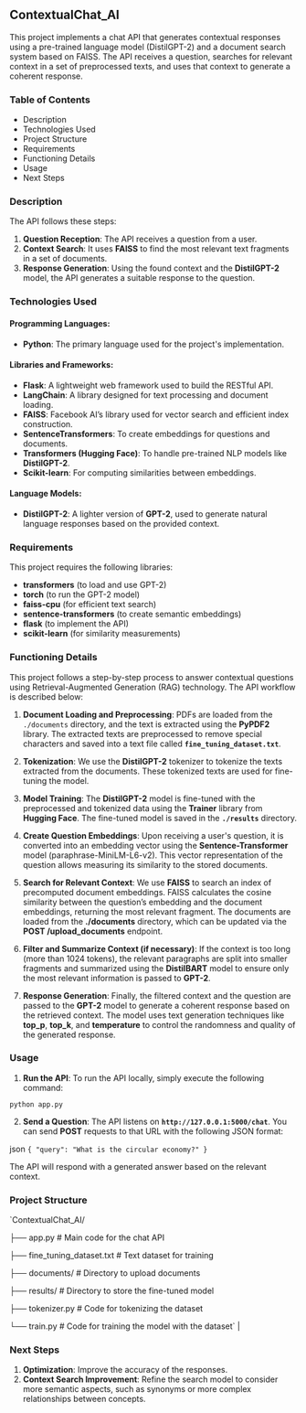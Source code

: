 ## ContextualChat_AI

This project implements a chat API that generates contextual responses using a pre-trained language model (DistilGPT-2) and a document search system based on FAISS. The API receives a question, searches for relevant context in a set of preprocessed texts, and uses that context to generate a coherent response.

### Table of Contents

-   Description
-   Technologies Used
-   Project Structure
-   Requirements
-   Functioning Details
-   Usage
-   Next Steps

### Description

The API follows these steps:

1.  **Question Reception**: The API receives a question from a user.
2.  **Context Search**: It uses **FAISS** to find the most relevant text fragments in a set of documents.
3.  **Response Generation**: Using the found context and the **DistilGPT-2** model, the API generates a suitable response to the question.

### Technologies Used

#### **Programming Languages**:

-   **Python**: The primary language used for the project's implementation.

#### **Libraries and Frameworks**:

-   **Flask**: A lightweight web framework used to build the RESTful API.
-   **LangChain**: A library designed for text processing and document loading.
-   **FAISS**: Facebook AI’s library used for vector search and efficient index construction.
-   **SentenceTransformers**: To create embeddings for questions and documents.
-   **Transformers (Hugging Face)**: To handle pre-trained NLP models like **DistilGPT-2**.
-   **Scikit-learn**: For computing similarities between embeddings.

#### **Language Models**:

-   **DistilGPT-2**: A lighter version of **GPT-2**, used to generate natural language responses based on the provided context.

### Requirements
This project requires the following libraries:

-   **transformers** (to load and use GPT-2)
-   **torch** (to run the GPT-2 model)
-   **faiss-cpu** (for efficient text search)
-   **sentence-transformers** (to create semantic embeddings)
-   **flask** (to implement the API)
-   **scikit-learn** (for similarity measurements)


### Functioning Details

This project follows a step-by-step process to answer contextual questions using Retrieval-Augmented Generation (RAG) technology. The API workflow is described below:

1.  **Document Loading and Preprocessing**: PDFs are loaded from the `./documents` directory, and the text is extracted using the **PyPDF2** library. The extracted texts are preprocessed to remove special characters and saved into a text file called **`fine_tuning_dataset.txt`**.
    
2.  **Tokenization**: We use the **DistilGPT-2** tokenizer to tokenize the texts extracted from the documents. These tokenized texts are used for fine-tuning the model.
    
3.  **Model Training**: The **DistilGPT-2** model is fine-tuned with the preprocessed and tokenized data using the **Trainer** library from **Hugging Face**. The fine-tuned model is saved in the **`./results`** directory.
    
4.  **Create Question Embeddings**: Upon receiving a user's question, it is converted into an embedding vector using the **Sentence-Transformer** model (paraphrase-MiniLM-L6-v2). This vector representation of the question allows measuring its similarity to the stored documents.
    
5.  **Search for Relevant Context**: We use **FAISS** to search an index of precomputed document embeddings. FAISS calculates the cosine similarity between the question’s embedding and the document embeddings, returning the most relevant fragment. The documents are loaded from the **./documents** directory, which can be updated via the **POST /upload_documents** endpoint.
    
6.  **Filter and Summarize Context (if necessary)**: If the context is too long (more than 1024 tokens), the relevant paragraphs are split into smaller fragments and summarized using the **DistilBART** model to ensure only the most relevant information is passed to **GPT-2**.
    
7.  **Response Generation**: Finally, the filtered context and the question are passed to the **GPT-2** model to generate a coherent response based on the retrieved context. The model uses text generation techniques like **top_p**, **top_k**, and **temperature** to control the randomness and quality of the generated response.

### Usage

1.  **Run the API**: To run the API locally, simply execute the following command:

`python app.py`

2.  **Send a Question**: The API listens on **`http://127.0.0.1:5000/chat`**. You can send **POST** requests to that URL with the following JSON format:

json
`{
    "query": "What is the circular economy?"
}` 

The API will respond with a generated answer based on the relevant context.

### Project Structure
`ContextualChat_AI/


├── app.py # Main code for the chat API

├── fine_tuning_dataset.txt # Text dataset for training

├── documents/ # Directory to upload documents

├── results/ # Directory to store the fine-tuned model

├── tokenizer.py # Code for tokenizing the dataset

└── train.py # Code for training the model with the dataset` |
### Next Steps

1.  **Optimization**: Improve the accuracy of the responses.
2.  **Context Search Improvement**: Refine the search model to consider more semantic aspects, such as synonyms or more complex relationships between concepts.
